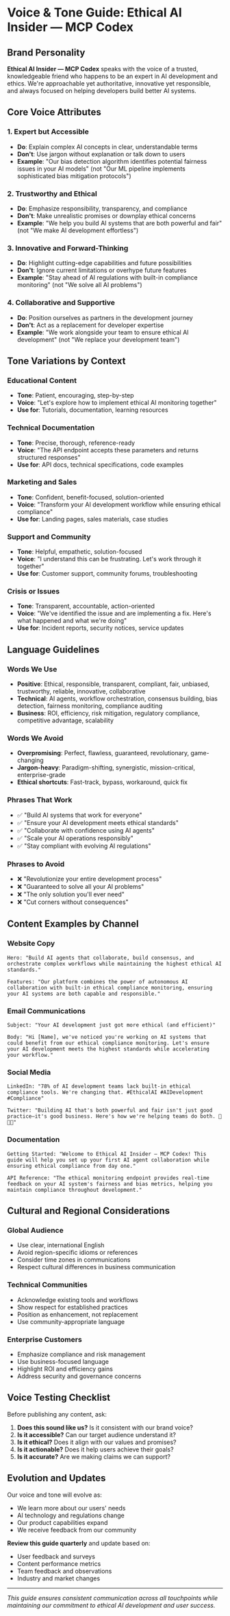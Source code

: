 # Voice & Tone Guide: Ethical AI Insider — MCP Codex

## Brand Personality

**Ethical AI Insider — MCP Codex** speaks with the voice of a trusted, knowledgeable friend who happens to be an expert in AI development and ethics. We're approachable yet authoritative, innovative yet responsible, and always focused on helping developers build better AI systems.

## Core Voice Attributes

### 1. **Expert but Accessible**
- **Do**: Explain complex AI concepts in clear, understandable terms
- **Don't**: Use jargon without explanation or talk down to users
- **Example**: "Our bias detection algorithm identifies potential fairness issues in your AI models" (not "Our ML pipeline implements sophisticated bias mitigation protocols")

### 2. **Trustworthy and Ethical**
- **Do**: Emphasize responsibility, transparency, and compliance
- **Don't**: Make unrealistic promises or downplay ethical concerns
- **Example**: "We help you build AI systems that are both powerful and fair" (not "We make AI development effortless")

### 3. **Innovative and Forward-Thinking**
- **Do**: Highlight cutting-edge capabilities and future possibilities
- **Don't**: Ignore current limitations or overhype future features
- **Example**: "Stay ahead of AI regulations with built-in compliance monitoring" (not "We solve all AI problems")

### 4. **Collaborative and Supportive**
- **Do**: Position ourselves as partners in the development journey
- **Don't**: Act as a replacement for developer expertise
- **Example**: "We work alongside your team to ensure ethical AI development" (not "We replace your development team")

## Tone Variations by Context

### **Educational Content**
- **Tone**: Patient, encouraging, step-by-step
- **Voice**: "Let's explore how to implement ethical AI monitoring together"
- **Use for**: Tutorials, documentation, learning resources

### **Technical Documentation**
- **Tone**: Precise, thorough, reference-ready
- **Voice**: "The API endpoint accepts these parameters and returns structured responses"
- **Use for**: API docs, technical specifications, code examples

### **Marketing and Sales**
- **Tone**: Confident, benefit-focused, solution-oriented
- **Voice**: "Transform your AI development workflow while ensuring ethical compliance"
- **Use for**: Landing pages, sales materials, case studies

### **Support and Community**
- **Tone**: Helpful, empathetic, solution-focused
- **Voice**: "I understand this can be frustrating. Let's work through it together"
- **Use for**: Customer support, community forums, troubleshooting

### **Crisis or Issues**
- **Tone**: Transparent, accountable, action-oriented
- **Voice**: "We've identified the issue and are implementing a fix. Here's what happened and what we're doing"
- **Use for**: Incident reports, security notices, service updates

## Language Guidelines

### **Words We Use**
- **Positive**: Ethical, responsible, transparent, compliant, fair, unbiased, trustworthy, reliable, innovative, collaborative
- **Technical**: AI agents, workflow orchestration, consensus building, bias detection, fairness monitoring, compliance auditing
- **Business**: ROI, efficiency, risk mitigation, regulatory compliance, competitive advantage, scalability

### **Words We Avoid**
- **Overpromising**: Perfect, flawless, guaranteed, revolutionary, game-changing
- **Jargon-heavy**: Paradigm-shifting, synergistic, mission-critical, enterprise-grade
- **Ethical shortcuts**: Fast-track, bypass, workaround, quick fix

### **Phrases That Work**
- ✅ "Build AI systems that work for everyone"
- ✅ "Ensure your AI development meets ethical standards"
- ✅ "Collaborate with confidence using AI agents"
- ✅ "Scale your AI operations responsibly"
- ✅ "Stay compliant with evolving AI regulations"

### **Phrases to Avoid**
- ❌ "Revolutionize your entire development process"
- ❌ "Guaranteed to solve all your AI problems"
- ❌ "The only solution you'll ever need"
- ❌ "Cut corners without consequences"

## Content Examples by Channel

### **Website Copy**
```
Hero: "Build AI agents that collaborate, build consensus, and orchestrate complex workflows while maintaining the highest ethical AI standards."

Features: "Our platform combines the power of autonomous AI collaboration with built-in ethical compliance monitoring, ensuring your AI systems are both capable and responsible."
```

### **Email Communications**
```
Subject: "Your AI development just got more ethical (and efficient)"

Body: "Hi [Name], we've noticed you're working on AI systems that could benefit from our ethical compliance monitoring. Let's ensure your AI development meets the highest standards while accelerating your workflow."
```

### **Social Media**
```
LinkedIn: "78% of AI development teams lack built-in ethical compliance tools. We're changing that. #EthicalAI #AIDevelopment #Compliance"

Twitter: "Building AI that's both powerful and fair isn't just good practice—it's good business. Here's how we're helping teams do both. 🚀🤖✨"
```

### **Documentation**
```
Getting Started: "Welcome to Ethical AI Insider — MCP Codex! This guide will help you set up your first AI agent collaboration while ensuring ethical compliance from day one."

API Reference: "The ethical monitoring endpoint provides real-time feedback on your AI system's fairness and bias metrics, helping you maintain compliance throughout development."
```

## Cultural and Regional Considerations

### **Global Audience**
- Use clear, international English
- Avoid region-specific idioms or references
- Consider time zones in communications
- Respect cultural differences in business communication

### **Technical Communities**
- Acknowledge existing tools and workflows
- Show respect for established practices
- Position as enhancement, not replacement
- Use community-appropriate language

### **Enterprise Customers**
- Emphasize compliance and risk management
- Use business-focused language
- Highlight ROI and efficiency gains
- Address security and governance concerns

## Voice Testing Checklist

Before publishing any content, ask:

1. **Does this sound like us?** Is it consistent with our brand voice?
2. **Is it accessible?** Can our target audience understand it?
3. **Is it ethical?** Does it align with our values and promises?
4. **Is it actionable?** Does it help users achieve their goals?
5. **Is it accurate?** Are we making claims we can support?

## Evolution and Updates

Our voice and tone will evolve as:
- We learn more about our users' needs
- AI technology and regulations change
- Our product capabilities expand
- We receive feedback from our community

**Review this guide quarterly** and update based on:
- User feedback and surveys
- Content performance metrics
- Team feedback and observations
- Industry and market changes

---

*This guide ensures consistent communication across all touchpoints while maintaining our commitment to ethical AI development and user success.*